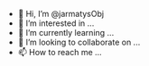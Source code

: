 - 👋 Hi, I’m @jarmatysObj
- 👀 I’m interested in ...
- 🌱 I’m currently learning ...
- 💞️ I’m looking to collaborate on ...
- 📫 How to reach me ...

<!---
jarmatysObj/jarmatysObj is a ✨ special ✨ repository because its `README.md` (this file) appears on your GitHub profile.
You can click the Preview link to take a look at your changes.
--->
